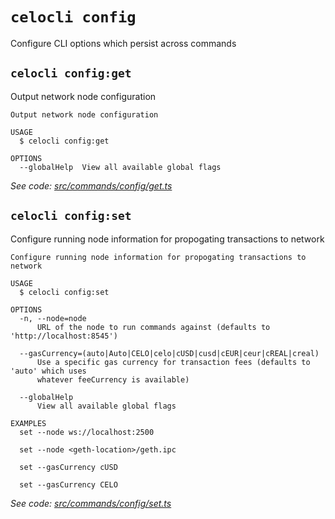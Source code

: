 # `celocli config`

Configure CLI options which persist across commands

## `celocli config:get`

Output network node configuration

```
Output network node configuration

USAGE
  $ celocli config:get

OPTIONS
  --globalHelp  View all available global flags
```

_See code: [src/commands/config/get.ts](https://github.com/celo-org/celo-monorepo/tree/master/packages/cli/src/commands/config/get.ts)_

## `celocli config:set`

Configure running node information for propogating transactions to network

```
Configure running node information for propogating transactions to network

USAGE
  $ celocli config:set

OPTIONS
  -n, --node=node
      URL of the node to run commands against (defaults to 'http://localhost:8545')

  --gasCurrency=(auto|Auto|CELO|celo|cUSD|cusd|cEUR|ceur|cREAL|creal)
      Use a specific gas currency for transaction fees (defaults to 'auto' which uses
      whatever feeCurrency is available)

  --globalHelp
      View all available global flags

EXAMPLES
  set --node ws://localhost:2500

  set --node <geth-location>/geth.ipc

  set --gasCurrency cUSD

  set --gasCurrency CELO
```

_See code: [src/commands/config/set.ts](https://github.com/celo-org/celo-monorepo/tree/master/packages/cli/src/commands/config/set.ts)_
